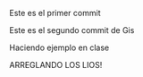 

Este es el primer commit

Este es el segundo commit de Gis


Haciendo ejemplo en clase


ARREGLANDO LOS LIOS!

